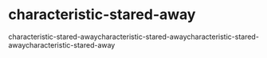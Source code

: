 # characteristic-stared-away
characteristic-stared-awaycharacteristic-stared-awaycharacteristic-stared-awaycharacteristic-stared-away
